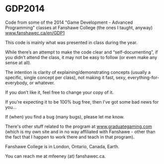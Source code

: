 GDP2014
=======

Code from some of the 2014 "Game Development - Advanced Programming" classes at Fanshawe College (the ones I taught, anyway)
www.fanshawec.ca/en/GDP1

This code is mainly what was presented in class during the year.

While there’s an attempt to make the code clear and “self-documenting”, if you didn’t attend the class, it may not be easy to follow (or even make any sense at all). 

The intention is clarity of explaining/demonstrating concepts (usually a specific, single concept per class), not making it fast, sexy, everything-for-everybody, or whatever. 

If you don’t like it, feel free to change your copy of it. 

If you’re expecting it to be 100% bug free, then I’ve got some bad news for you... 

If (when) you find a bug (many bugs), please let me know. 

There's other stuff related to the program at www.graduategaming.com (which is my own site and in no way affiliated with Fanshawe - other than the fact that I happen to work there and teach in that program).

Fanshawe College is in London, Ontario, Canada, Earth.  

You can reach me at mfeeney (at) fanshawec.ca.
